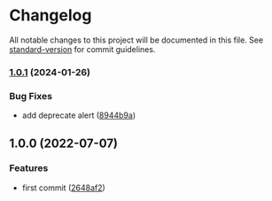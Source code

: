 # Changelog

All notable changes to this project will be documented in this file. See [standard-version](https://github.com/conventional-changelog/standard-version) for commit guidelines.

### [1.0.1](https://github.com/Val-istar-Guo/class-transformer-trim/compare/v1.0.0...v1.0.1) (2024-01-26)


### Bug Fixes

* add deprecate alert ([8944b9a](https://github.com/Val-istar-Guo/class-transformer-trim/commit/8944b9af4bc62b900ec794dc5d7efcbade3af209))

## 1.0.0 (2022-07-07)


### Features

* first commit ([2648af2](https://github.com/Val-istar-Guo/class-transformer-trim/commit/2648af2407184a4e3408db094f8906c816b89781))
